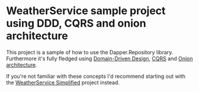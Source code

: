 # WeatherService sample project using DDD, CQRS and onion architecture

This project is a sample of how to use the Dapper.Repository library. Furthermore it's fully fledged using [Domain-Driven Design](https://en.wikipedia.org/wiki/Domain-driven_design), [CQRS](https://en.wikipedia.org/wiki/Command%E2%80%93query_separation) and [Onion architecture](https://en.everybodywiki.com/Onion_Architecture).

If you're not familiar with these concepts I'd recommend starting out with the [WeatherService Simplified](https://github.com/steffenskov/Dapper.Repository/tree/main/samples/WeatherService-Simplified) project instead.